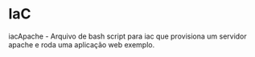 # IaC
 iacApache - Arquivo de bash script para iac que provisiona um servidor apache e roda uma aplicação web exemplo.
